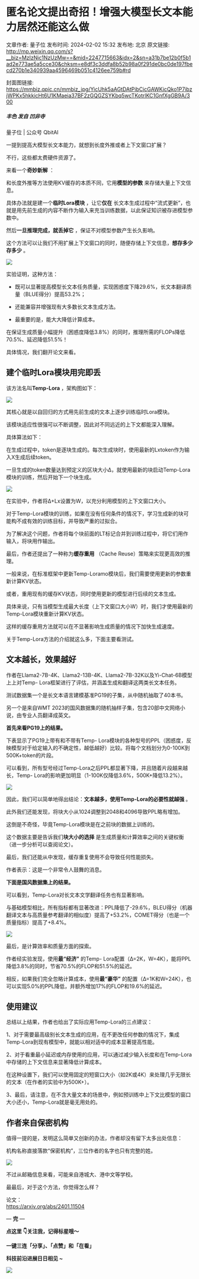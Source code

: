 # 匿名论文提出奇招！增强大模型长文本能力居然还能这么做

文章作者: 量子位
发布时间: 2024-02-02 15:32
发布地: 北京
原文链接: http://mp.weixin.qq.com/s?__biz=MzIzNjc1NzUzMw==&mid=2247715663&idx=2&sn=a31b7be12b0f5b1ad2e773ae5a5cce30&chksm=e8df3c3ddfa8b52b98a0f291de0bc0de197fbecd270b1e340939aa4596469b051c4126ee759b#rd

封面图链接: https://mmbiz.qpic.cn/mmbiz_jpg/YicUhk5aAGtDAtPibCicGAWKicQko1P7ibzjWPKx5hkkicHt6U1KMaeia37BF2zGQGZSYKbq5wcTKotrlKC1GnfXgGB9A/300

##### 丰色 发自 凹非寺  
量子位 | 公众号 QbitAI

一提到提高大模型长文本能力，就想到长度外推或者上下文窗口扩展？

不行，这些都太费硬件资源了。

来看一个**奇妙新解** ：

和长度外推等方法使用KV缓存的本质不同，它用**模型的参数** 来存储大量上下文信息。

具体办法就是建一个**临时Lora模块** ，让它**仅在**
长文本生成过程中“流式更新”，也就是用先前生成的内容不断作为输入来充当训练数据，以此保证知识被存进模型参数中。

然后**一旦推理完成，就丢掉它** ，保证不对模型参数产生长久影响。

这个方法可以让我们不用扩展上下文窗口的同时，随便存储上下文信息，**想存多少存多少** 。

![](https://mmbiz.qpic.cn/mmbiz_png/YicUhk5aAGtDAtPibCicGAWKicQko1P7ibzjWNOFjntDFSGc8qPVSKFSAA2KSafqgfgmCotJnmFHulYXnKYfBY7oVibw/640?wx_fmt=png&from=appmsg)

实验证明，这种方法：

  * 既可以显著提高模型长文本任务质量，实现困惑度下降29.6%，长文本翻译质量（BLUE得分）提高53.2%；

  * 还能兼容并增强现有大多数长文本生成方法。

  * 最重要的是，能大大降低计算成本。

在保证生成质量小幅提升（困惑度降低3.8%）的同时，推理所需的FLOPs降低70.5%、延迟降低51.5%！

具体情况，我们翻开论文来看。

## 建个临时Lora模块用完即丢

该方法名叫**Temp-Lora** ，架构图如下：

![](https://mmbiz.qpic.cn/mmbiz_png/YicUhk5aAGtDAtPibCicGAWKicQko1P7ibzjWmPEKrbQsQl2yoZ0D5HTdA2gd76Fydia11mrL0ibkjAdfUkAuaLpRFkAA/640?wx_fmt=png&from=appmsg)

其核心就是以自回归的方式用先前生成的文本上逐步训练临时Lora模块。

该模块适应性很强可以不断调整，因此对不同远近的上下文都能深入理解。

具体算法如下：

在生成过程中，token是逐块生成的。每次生成块时，使用最新的Lxtoken作为输入X生成后续token。

一旦生成的token数量达到预定义的区块大小∆，就使用最新的块启动Temp-Lora模块的训练，然后开始下一个块生成。

![](https://mmbiz.qpic.cn/mmbiz_png/YicUhk5aAGtDAtPibCicGAWKicQko1P7ibzjWHZX96E0aJabCicFVE4qxibybM9yw46x4e0UV8kffpNtjdETmFbDhiatrg/640?wx_fmt=png&from=appmsg)

在实验中，作者将∆+Lx设置为W，以充分利用模型的上下文窗口大小。

对于Temp-Lora模块的训练，如果在没有任何条件的情况下，学习生成新的块可能构不成有效的训练目标，并导致严重的过拟合。

为了解决这个问题，作者将每个块前面的LT标记合并到训练过程中，将它们用作输入，将块用作输出。

最后，作者还提出了一种称为**缓存重用** （Cache Reuse）策略来实现更高效的推理。

一般来说，在标准框架中更新Temp-Loramo模块后，我们需要使用更新的参数重新计算KV状态。

或者，重用现有的缓存KV状态，同时使用更新的模型进行后续的文本生成。

具体来说，只有当模型生成最大长度（上下文窗口大小W）时，我们才使用最新的Temp-Lora模块重新计算KV状态。

这样的缓存重用方法就可以在不显著影响生成质量的情况下加快生成速度。

关于Temp-Lora方法的介绍就这么多，下面主要看测试。

## 文本越长，效果越好

作者在Llama2-7B-4K、Llama2-13B-4K、Llama2-7B-32K以及Yi-Chat-6B模型上上对Temp-
Lora框架进行了评估，并涵盖生成和翻译这两类长文本任务。

测试数据集一个是长文本语言建模基准PG19的子集，从中随机抽取了40本书。

另一个是来自WMT 2023的国风数据集的随机抽样子集，包含20部中文网络小说，由专业人员翻译成英文。

**首先来看PG19上的结果。**

下表显示了PG19上带有和不带有Temp-
Lora模块的各种型号的PPL（困惑度，反映模型对于给定输入的不确定性，越低越好）比较。将每个文档划分为0-100K到500K+token的片段。

可以看到，所有型号经过Temp-Lora之后PPL都显著下降，并且随着片段越来越长，Temp-
Lora的影响更加明显（1-100K仅降低3.6%，500K+降低13.2%）。

![](https://mmbiz.qpic.cn/mmbiz_png/YicUhk5aAGtDAtPibCicGAWKicQko1P7ibzjWFSynEE8Gj5cQ6DSBA0QcgNcicXZMMjGIx3IU6CvNXrR1vypvFBxzUAw/640?wx_fmt=png&from=appmsg)

因此，我们可以简单地得出结论：**文本越多，使用Temp-Lora的必要性就越强** 。

此外我们还能发现，将块大小从1024调整到2048和4096导致PPL略有增加。

这倒是不奇怪，毕竟Temp-Lora模块是在之前块的数据上训练的。

这个数据主要是告诉我们**块大小的选择** 是生成质量和计算效率之间的关键权衡（进一步分析可以查阅论文）。

最后，我们还能从中发现，缓存重复使用不会导致任何性能损失。

作者表示：这是一个非常令人鼓舞的消息。

**下面是国风数据集上的结果。**

可以看到，Temp-Lora对长文本文学翻译任务也有显著影响。

与基础模型相比，所有指标都有显著改进：PPL降低了-29.6%，BLEU得分（机器翻译文本与高质量参考翻译的相似度）提高了+53.2%，COMET得分（也是一个质量指标）提高了+8.4%。

![](https://mmbiz.qpic.cn/mmbiz_png/YicUhk5aAGtDAtPibCicGAWKicQko1P7ibzjWUQ5FnhN2aDlbOyoichBpzhzicsFsDibSwzqCBib3ubdF0EQ9oMzu5iahnAA/640?wx_fmt=png&from=appmsg)

最后，是计算效率和质量方面的探索。

作者经实验发现，使用**最“经济”** 的Temp-
Lora配置（∆=2K，W=4K），能将PPL降低3.8%的同时，节省70.5%的FLOP和51.5%的延迟。

相反，如果我们完全忽略计算成本，使用**最“豪华”**
的配置（∆=1K和W=24K），也可以实现5.0%的PPL降低，并额外增加17%的FLOP和19.6%的延迟。

## 使用建议

总结以上结果，作者也给出了实际应用Temp-Lora的三点建议：

1、对于需要最高级别长文本生成的应用，在不更改任何参数的情况下，集成Temp-Lora到现有模型中，就能以相对适中的成本显著提高性能。

2、对于看重最小延迟或内存使用的应用，可以通过减少输入长度和在Temp-Lora中存储的上下文信息来显著降低计算成本。

在这种设置下，我们可以使用固定的短窗口大小（如2K或4K）来处理几乎无限长的文本（在作者的实验中为500K+）。

3、最后，请注意，在不含大量文本的场景中，例如预训练中上下文比模型的窗口大小还小，Temp-Lora就是毫无用处的。

## 作者来自保密机构

值得一提的是，发明这么简单又创新的办法，作者却没有留下太多出处信息：

机构名称直接落款“保密机构”，三位作者的名字也只有完整的姓。

![](https://mmbiz.qpic.cn/mmbiz_png/YicUhk5aAGtDAtPibCicGAWKicQko1P7ibzjWzIwDsorsQtxdYP011Yrk6leg4TUKR5CYVXwSYkh6oJmiboU1VWpz0Gg/640?wx_fmt=png&from=appmsg)

不过从邮箱信息来看，可能来自港城大、港中文等学校。

最最后，对于这个方法，你觉得怎么样？

论文：  
https://arxiv.org/abs/2401.11504

— **完** —

**点这里 👇关注我，记得标星哦～**

**一键三连「分享」、「点赞」和「在看」**

**科技前沿进展日日相见 ~**

![](https://mmbiz.qpic.cn/mmbiz_svg/g9RQicMD01M0tYoRQT2cMQRmPS5ZDyrrfzeksiay90KaDzlGBH61icqHxmgFKfvfXtVuwTHV740CDLAaXU1LIfZyoJEpYKcRIiaE/640?wx_fmt=svg)

